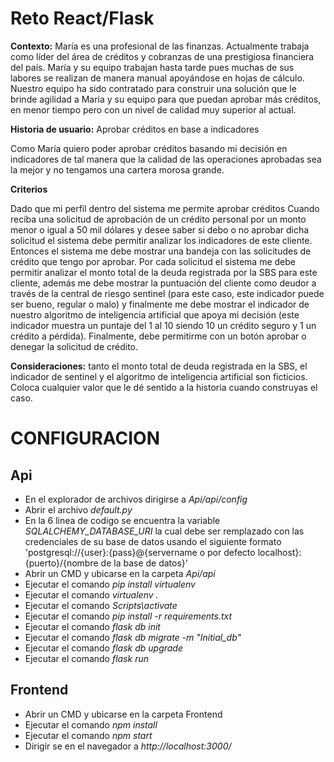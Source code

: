 # Reto React/Flask <br/>
**Contexto:** María es una profesional de las finanzas. Actualmente trabaja como líder del área de créditos y cobranzas de una prestigiosa financiera del país. María y su equipo trabajan hasta tarde pues muchas de sus labores se realizan de manera manual apoyándose en hojas de cálculo. Nuestro equipo ha sido contratado para construir una solución que le brinde agilidad a María y su equipo para que puedan aprobar más créditos, en menor tiempo pero con un nivel de calidad muy superior al actual. <br/>

**Historia de usuario:** Aprobar créditos en base a indicadores<br/>

Como María quiero poder aprobar créditos basando mi decisión en indicadores de tal manera que la calidad de las operaciones aprobadas sea la mejor y no tengamos una cartera morosa grande. <br/>

**Criterios** <br/>

Dado que mi perfil dentro del sistema me permite aprobar créditos
Cuando reciba una solicitud de aprobación de un crédito personal por un monto menor o igual a 50 mil dólares y desee saber si debo o no aprobar dicha solicitud el sistema debe permitir analizar los indicadores de este cliente. <br/>
Entonces el sistema me debe mostrar una bandeja con las solicitudes de crédito que tengo por aprobar. Por cada solicitud el sistema me debe permitir analizar el monto total de la deuda registrada por la SBS para este cliente, además me debe mostrar la puntuación del cliente como deudor a través de la central de riesgo sentinel (para este caso, este indicador puede ser bueno, regular o malo) y finalmente me debe mostrar el indicador de nuestro algoritmo de inteligencia artificial que apoya mi decisión (este indicador muestra un puntaje del 1 al 10 siendo 10 un crédito seguro y 1 un crédito a pérdida). Finalmente, debe permitirme con un botón aprobar o denegar la solicitud de crédito. <br/>

**Consideraciones:** tanto el monto total de deuda registrada en la SBS, el indicador de sentinel y el algoritmo de inteligencia artificial son ficticios. Coloca cualquier valor que le dé sentido a la historia cuando construyas el caso. <br/>

# CONFIGURACION

## **Api**
- En el explorador de archivos dirigirse a *Api/api/config*
- Abrir el archivo *default.py*
- En la 6 linea de codigo se encuentra la variable *SQLALCHEMY_DATABASE_URI* la cual debe ser remplazado con las credenciales de su base de datos usando el siguiente formato 'postgresql://{user}:{pass}@{servername o por defecto localhost}:{puerto}/{nombre de la base de datos}'
- Abrir un CMD y ubicarse en la carpeta *Api/api*
- Ejecutar el comando *pip install virtualenv*
- Ejecutar el comando *virtualenv .*
- Ejecutar el comando *Scripts\activate*
- Ejecutar el comando *pip install -r requirements.txt*
- Ejecutar el comando *flask db init*
- Ejecutar el comando *flask db migrate -m "Initial_db"*
- Ejecutar el comando *flask db upgrade*
- Ejecutar el comando *flask run*
## **Frontend**
- Abrir un CMD y ubicarse en la carpeta Frontend
- Ejecutar el comando *npm install*
- Ejecutar el comando *npm start*
- Dirigir se en el navegador a *http://localhost:3000/*
